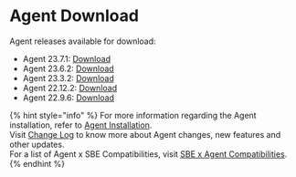 # Agent Download

Agent releases available for download:

* Agent 23.7.1: [Download](https://storage.googleapis.com/sym-platform/developers/rest-api/agent-23.7.1.zip)
* Agent 23.6.2: [Download](https://storage.googleapis.com/sym-platform/developers/rest-api/agent-23.6.2.zip)
* Agent 23.3.2: [Download](https://storage.googleapis.com/sym-platform/developers/rest-api/agent-23.3.2.zip)
* Agent 22.12.2: [Download](https://storage.googleapis.com/sym-platform/developers/rest-api/agent-22.12.2.zip)
* Agent 22.9.6: [Download](https://storage.googleapis.com/sym-platform/developers/rest-api/agent-22.9.6.zip)

{% hint style="info" %}
For more information regarding the Agent installation, refer to [Agent Installation](agent-2.x-and-above-installation.md).\
Visit [Change Log](../change-log/) to know more about Agent changes, new features and other updates.\
For a list of Agent x SBE Compatibilities, visit [SBE x Agent Compatibilities](sbe-x-agent-compatibility-matrix.md).
{% endhint %}
